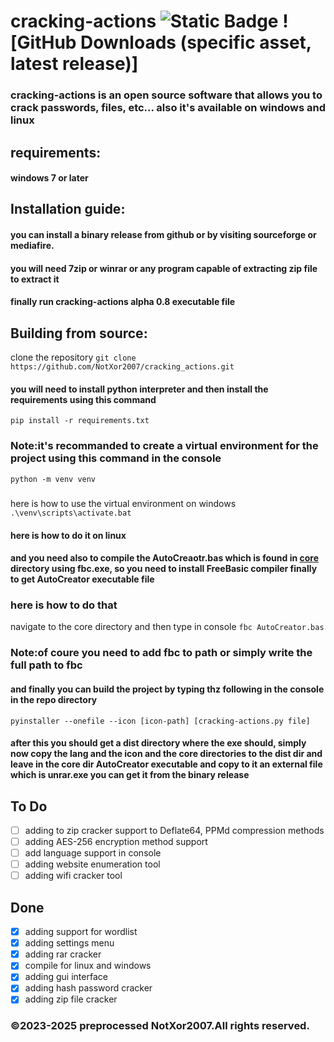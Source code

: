# cracking-actions ![Static Badge](https://img.shields.io/badge/cracking--actions%20alpha%200.8-red) ![GitHub Downloads (specific asset, latest release)]
### cracking-actions is an open source software that allows you to crack passwords, files, etc... also it's available on windows and linux
## requirements:
#### windows 7 or later
## Installation guide:
#### you can install a binary release from github or by visiting sourceforge or mediafire.
#### you will need 7zip or winrar or any program capable of extracting zip file to extract it
#### finally run cracking-actions alpha 0.8 executable file
## Building from source:
clone the repository
`git clone https://github.com/NotXor2007/cracking_actions.git`
#### you will need to install python interpreter and then install the requirements using this command
`pip install -r requirements.txt`
### Note:it's recommanded to create a virtual environment for the project using this command in the console
`python -m venv venv`
#####
here is how to use the virtual environment on windows
`.\venv\scripts\activate.bat`
#### here is how to do it on linux
#### and you need also to compile the AutoCreaotr.bas which is found in <u>core</u> directory using fbc.exe, so you need to install FreeBasic compiler finally to get AutoCreator executable file
### here is how to do that
navigate to the core directory and then type in console
`fbc AutoCreator.bas`
### Note:of coure you need to add fbc to path or simply write the full path to fbc
#### and finally you can build the project by typing thz following in the console in the repo directory
`pyinstaller --onefile --icon [icon-path] [cracking-actions.py file]`
#### after this you should get a dist directory where the exe should, simply now copy the lang and the icon and the core directories to the dist dir and leave in the core dir AutoCreator executable and copy to it an external file which is unrar.exe you can get it from the binary release
## To Do
- [ ] adding to zip cracker support to Deflate64, PPMd compression methods
- [ ] adding AES-256 encryption method support
- [ ] add language support in console
- [ ] adding website enumeration tool
- [ ] adding wifi cracker tool

## Done
- [x] adding support for wordlist
- [x] adding settings menu
- [x] adding rar cracker
- [x] compile for linux and windows
- [x] adding gui interface
- [x] adding hash password cracker
- [x] adding zip file cracker
### ©2023-2025 preprocessed NotXor2007.All rights reserved.
